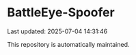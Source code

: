 # BattleEye-Spoofer

Last updated: 2025-07-04 14:31:46

This repository is automatically maintained.
